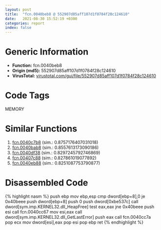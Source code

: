 ```yaml
---
layout: post
title:  "fcn.0040beb8 @ 552907d85aff107d1f0784f28c124610"
date:   2021-08-30 15:52:19 +0300
categories: report
index: false
---
```


# Generic Information
- **Function:** fcn.0040beb8
- **Origin (md5):** 552907d85aff107d1f0784f28c124610
- **VirusTotal:** [virustotal.com/gui/file/552907d85aff107d1f0784f28c124610][virustotal_ref]

# Code Tags
<span class="tag" id="MEMORY">MEMORY</span>


# Similar Functions

1. [fcn.0040c7b8][similar_1_ref] (sim.: 0.8757176407031018)
2. [fcn.0040bab8][similar_2_ref] (sim.: 0.8557613173090186)
3. [fcn.0040df38][similar_3_ref] (sim.: 0.8297245792746869)
4. [fcn.00407c88][similar_4_ref] (sim.: 0.827861019077892)
5. [fcn.0040eb88][similar_5_ref] (sim.: 0.8251087753790877)


# Disassembled Code

{% highlight nasm %}
push ebp
mov ebp,esp
cmp dword[ebp+8],0
je 0x40beee
push dword[ebp+8]
push 0
push dword[0xbe537c]
call dword[sym.imp.KERNEL32.dll_HeapFree]
test eax,eax
jne 0x40beee
push esi
call fcn.0040cc67
mov esi,eax
call dword[sym.imp.KERNEL32.dll_GetLastError]
push eax
call fcn.0040cc7a
pop ecx
mov dword[esi],eax
pop esi
pop ebp
ret 
{% endhighlight %}


[similar_1_ref]: /report/fcn.0040c7b8@dd7278b699f8b751b4e28f3abe51fa08
[similar_2_ref]: /report/fcn.0040bab8@2c8a7c95e17b0f44ef766fcaa6addd71
[similar_3_ref]: /report/fcn.0040df38@3d0ec851566b617e7e4e75da3dd9651c
[similar_4_ref]: /report/fcn.00407c88@96a2e39ddab0a9c2476004c9c075324f
[similar_5_ref]: /report/fcn.0040eb88@6d109801b4451ecec54d9433c2446f52
[virustotal_ref]: https://www.virustotal.com/gui/file/552907d85aff107d1f0784f28c124610